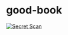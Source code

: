 # good-book

[![Secret Scan](https://github.com/GaspardKirira/good-book/actions/workflows/secret-scan.yml/badge.svg)](https://github.com/GaspardKirira/good-book/actions/workflows/secret-scan.yml)
